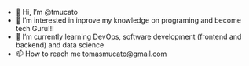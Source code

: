 - 👋 Hi, I’m @tmucato
- 👀 I’m interested in inprove my knowledge on programing and become tech Guru!!!
- 🌱 I’m currently learning DevOps, software development (frontend and backend) and data science  
- 📫 How to reach me tomasmucato@gmail.com

<!---
tmucato/tmucato is a ✨ special ✨ repository because its `README.md` (this file) appears on your GitHub profile.
You can click the Preview link to take a look at your changes.
--->
